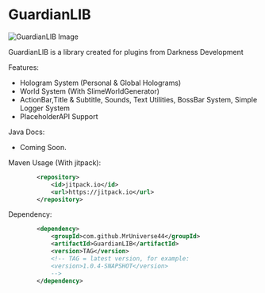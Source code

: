 # GuardianLIB

<img alt="GuardianLIB Image" src="https://i.imgur.com/ZmIomKW.png" class="center">

GuardianLIB is a library created for plugins from Darkness Development

Features:
* Hologram System (Personal & Global Holograms)
* World System (With SlimeWorldGenerator)
* ActionBar,Title & Subtitle, Sounds, Text Utilities, BossBar System, Simple Logger System
* PlaceholderAPI Support

Java Docs:
* Coming Soon.

Maven Usage (With jitpack):
```XML
        <repository>
            <id>jitpack.io</id>
            <url>https://jitpack.io</url>
        </repository>
```

Dependency:
```XML
        <dependency>
            <groupId>com.github.MrUniverse44</groupId>
            <artifactId>GuardianLIB</artifactId>
            <version>TAG</version>
            <!-- TAG = latest version, for example:
            <version>1.0.4-SNAPSHOT</version>
            -->
        </dependency>
```
